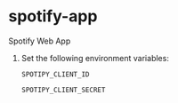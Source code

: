 # spotify-app
Spotify Web App 

1. Set the following environment variables:

    `SPOTIPY_CLIENT_ID`
 
    `SPOTIPY_CLIENT_SECRET`